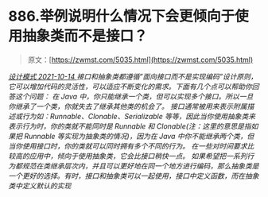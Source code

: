<!--yml
category: 未分类
date: 0001-01-01 00:00:00
-->

# 886.举例说明什么情况下会更倾向于使用抽象类而不是接口？

> 原文：[https://zwmst.com/5035.html](https://zwmst.com/5035.html)

   [ *设计模式* ](https://zwmst.com/%e8%ae%be%e8%ae%a1%e6%a8%a1%e5%bc%8f)*[ <time datetime="2021-10-15T00:05:00+08:00"> 2021-10-14 </time> ](https://zwmst.com/5035.html)  接口和抽象类都遵循”面向接口而不是实现编码”设计原则，它可以增加代码的灵活性，可以适应不断变化的需求。下面有几个点可以帮助你回答这个问题：
在 Java 中，你只能继承一个类，但可以实现多个接口。所以一旦你继承了一个类，你就失去了继承其他类的机会了。
接口通常被用来表示附属描述或行为如：Runnable、Clonable、Serializable 等等，因此当你使用抽象类来表示行为时，你的类就不能同时是 Runnable 和 Clonable(注：这里的意思是指如果把 Runnable 等实现为抽象类的情况)，因为在 Java 中你不能继承两个类，但当你使用接口时，你的类就可以同时拥有多个不同的行为。
在一些对时间要求比较高的应用中，倾向于使用抽象类，它会比接口稍快一点。
如果希望把一系列行为都规范在类继承层次内，并且可以更好地在同一个地方进行编码，那么抽象类是一个更好的选择。有时，接口和抽象类可以一起使用，接口中定义函数，而在抽象类中定义默认的实现*